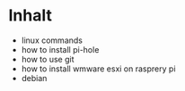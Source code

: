 # Inhalt

* linux commands
* how to install pi-hole
* how to use git
* how to install wmware esxi on rasprery pi
* debian
